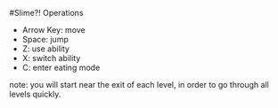 #Slime?! Operations

- Arrow Key: move
- Space: jump
- Z: use ability
- X: switch ability
- C: enter eating mode

note: you will start near the exit of each level, in order to go through all levels quickly.
